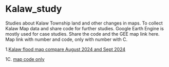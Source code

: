 # Kalaw_study
Studies about Kalaw Township land and other changes in maps.
To collect Kalaw Map data and share code for further studies.
Google Earth Engine is mostly used for case studies.
Share the code and the GEE map link here. Map link with number and code, only with number with C.

1.[Kalaw flood map compare August 2024 and Sept 2024]([https://code.earthengine.google.com/e67eb4170c9d89cdc761f1ec0ff4c27f])

1C. [map code only](Kalaw_flood_2024.js)

